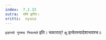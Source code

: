```yaml
---
index:  7.2.33
sutra:  सोमे ह्वरित।
vritti:  nyasa
---
```


`इडागमो गुणश्च निपात्यते` इति। चकारात्? `ह्यु` इत्येतस्यादेशाभावश्च॥
